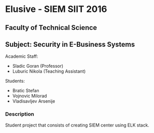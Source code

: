 # Elusive - SIEM SIIT 2016

## Faculty of Technical Science
##  Subject: Security in E-Business Systems

Academic Staff:
- Sladic Goran (Professor)
- Luburic Nikola (Teaching Assistant) 



Students:
- Bratic Stefan
- Vojnovic Milorad
- Vladisavljev Arsenije

### Description

Student project that consists of creating SIEM center using ELK stack.
 
